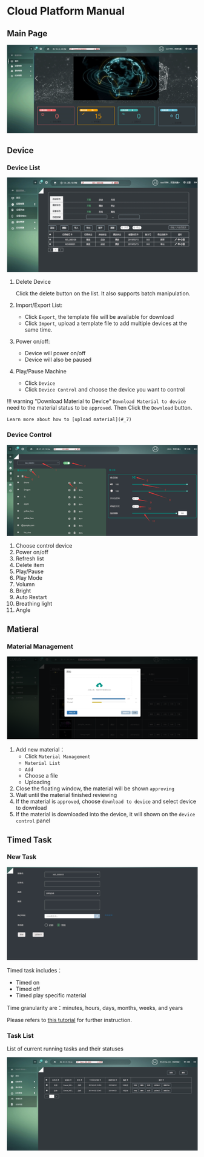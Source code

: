 # Cloud Platform Manual

## Main Page

![](images/cloud.png)

## Device

### Device List

![](images/deviceList.png)

1. Delete Device

    Click the delete button on the list. It also supports batch manipulation.

2. Import/Export List: 
    - Click `Export`, the template file will be available for download
    - Click `Import`, upload a template file to add multiple devices at the same time.
3. Power on/off: 
    - Device will power on/off
    - Device will also be paused
4. Play/Pause Machine
    - Click `Device`
    - Click `Device Control` and choose the device you want to control


!!! warning "Download Material to Device"
    `Download Material to device` need to the material status to be `approved`. 
    Then Click the `Download` button.

    Learn more about how to [upload material](#_7)

### Device Control

![](images/deviceControl.png)

1. Choose control device
2. Power on/off
3. Refresh list
4. Delete item
5. Play/Pause
6. Play Mode
7. Volumn
8. Bright
9. Auto Restart
10. Breathing light
11. Angle


## Matieral

### Material Management

![](images/upload.png)

1. Add new material：
    - Click `Material Management`
    - `Material List`
    - `Add`
    - Choose a file
    - Uploading
2. Close the floating window, the material will be shown `approving`
3. Wait until the material finished reviewing
4. If the material is `approved`, choose `download to device` and select device to download
4. If the material is downloaded into the device, it will shown on the `device control` panel

## Timed Task

### New Task

![](images/addTask.png)

Timed task includes：

- Timed on
- Timed off
- Timed play specific material

Time granularity are：minutes, hours, days, months, weeks, and years

Please refers to [this tutorial](https://crontab.guru/) for further instruction.

### Task List

List of current running tasks and their statuses

![](images/taskList.png)
